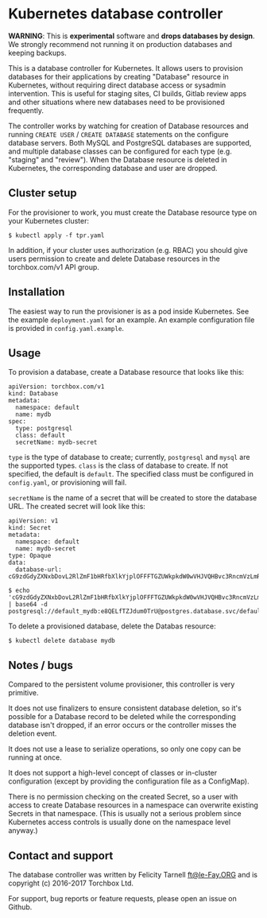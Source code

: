 Kubernetes database controller
==============================

**WARNING**: This is **experimental** software and **drops databases by design**.
We strongly recommend not running it on production databases and keeping backups.

This is a database controller for Kubernetes.  It allows users to provision
databases for their applications by creating "Database" resource in Kubernetes,
without requiring direct database access or sysadmin intervention.  This is
useful for staging sites, CI builds, Gitlab review apps and other situations
where new databases need to be provisioned frequently.

The controller works by watching for creation of Database resources and running
`CREATE USER` / `CREATE DATABASE` statements on the configure database servers.
Both MySQL and PostgreSQL databases are supported, and multiple database classes
can be configured for each type (e.g. "staging" and "review").  When the
Database resource is deleted in Kubernetes, the corresponding database and user
are dropped.

Cluster setup
-------------

For the provisioner to work, you must create the Database resource type on your
Kubernetes cluster:

```
$ kubectl apply -f tpr.yaml
```

In addition, if your cluster uses authorization (e.g. RBAC) you should give
users permission to create and delete Database resources in the torchbox.com/v1
API group.

Installation
------------

The easiest way to run the provisioner is as a pod inside Kubernetes.  See the
example `deployment.yaml` for an example.  An example configuration file is
provided in `config.yaml.example`.

Usage
-----

To provision a database, create a Database resource that looks like this:

```
apiVersion: torchbox.com/v1
kind: Database
metadata:
  namespace: default
  name: mydb
spec:
  type: postgresql
  class: default
  secretName: mydb-secret
```

`type` is the type of database to create; currently, `postgresql` and `mysql`
are the supported types.  `class` is the class of database to create.  If not
specified, the default is `default`.  The specified class must be configured in
`config.yaml`, or provisioning will fail.  

`secretName` is the name of a secret that will be created to store the database
URL.  The created secret will look like this:

```
apiVersion: v1
kind: Secret
metadata:
  namespace: default
  name: mydb-secret
type: Opaque
data:
  database-url: cG9zdGdyZXNxbDovL2RlZmF1bHRfbXlkYjplOFFFTGZUWkpkdW0wVHJVQHBvc3RncmVzLmRhdGFiYXNlLnN2Yy9kZWZhdWx0X215ZGI=
```

```
$ echo 'cG9zdGdyZXNxbDovL2RlZmF1bHRfbXlkYjplOFFFTGZUWkpkdW0wVHJVQHBvc3RncmVzLmRhdGFiYXNlLnN2Yy9kZWZhdWx0X215ZGI=' | base64 -d
postgresql://default_mydb:e8QELfTZJdum0TrU@postgres.database.svc/default_mydb
```

To delete a provisioned database, delete the Databas resource:

```
$ kubectl delete database mydb
```

Notes / bugs
------------

Compared to the persistent volume provisioner, this controller is very
primitive.  

It does not use finalizers to ensure consistent database deletion, so it's
possible for a Database record to be deleted while the corresponding database
isn't dropped, if an error occurs or the controller misses the deletion event.

It does not use a lease to serialize operations, so only one copy can be
running at once.  

It does not support a high-level concept of classes or in-cluster configuration
(except by providing the configuration file as a ConfigMap).

There is no permission checking on the created Secret, so a user with access to
create Database resources in a namespace can overwrite existing Secrets in that
namespace.  (This is usually not a serious problem since Kubernetes access
controls is usually done on the namespace level anyway.)


Contact and support
-------------------

The database controller was written by Felicity Tarnell <ft@le-Fay.ORG> and is
copyright (c) 2016-2017 Torchbox Ltd.

For support, bug reports or feature requests, please open an issue on Github.
